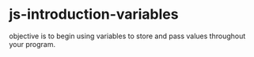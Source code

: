 # js-introduction-variables
objective is to begin using variables to store and pass values throughout your program.
